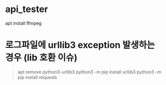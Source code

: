 # api_tester
apt install ffmpeg

# 로그파일에 urllib3 exception 발생하는 경우 (lib 호환 이슈)
> apt remove python3-urllib3
> python3 -m pip install urllib3
> python3 -m pip install requests


